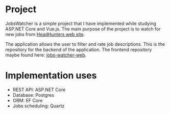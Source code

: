 # Project

JobsWatcher is a simple project that I have implemented while studying ASP.NET Core and Vue.js.
The  main purpose of the project is to watch for new jobs from [HeadHunters web site](https://headhunter.ru).

The application allows the user to filter and rate job descriptions.
This is the repository for the backend of the application. The frontend repository maybe found here: [jobs-watcher-web](https://github.com/Cassiopeja/jobs-watcher-web).

# Implementation uses
- REST API: ASP.NET Core
- Database: Postgres
- ORM: EF Core
- Jobs scheduling: Quartz




